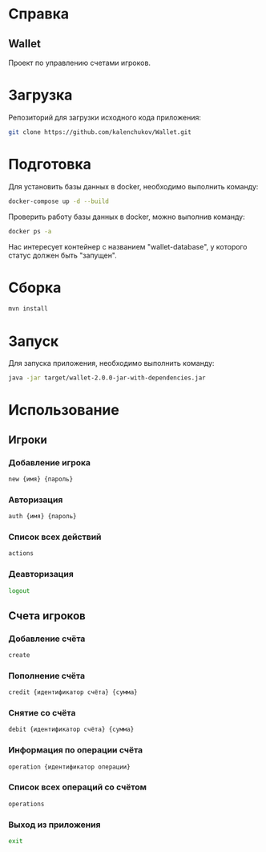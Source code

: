 # Справка

## Wallet

Проект по управлению счетами игроков.

# Загрузка

Репозиторий для загрузки исходного кода приложения:

```bash
git clone https://github.com/kalenchukov/Wallet.git
```

# Подготовка

Для установить базы данных в docker, необходимо выполнить команду:
```bash
docker-compose up -d --build
```

Проверить работу базы данных в docker, можно выполнив команду:
```bash
docker ps -a
```
Нас интересует контейнер с названием "wallet-database", у которого статус должен быть "запущен".

# Сборка

```bash
mvn install
```

# Запуск

Для запуска приложения, необходимо выполнить команду:

```bash
java -jar target/wallet-2.0.0-jar-with-dependencies.jar
```

# Использование

## Игроки

### Добавление игрока

```bash
new {имя} {пароль}
```

### Авторизация

```bash
auth {имя} {пароль}
```

### Список всех действий

```bash
actions
```

### Деавторизация

```bash
logout
```

## Счета игроков

### Добавление счёта

```bash
create
```

### Пополнение счёта

```bash
credit {идентификатор счёта} {сумма}
```

### Снятие со счёта

```bash
debit {идентификатор счёта} {сумма}
```

### Информация по операции счёта

```bash
operation {идентификатор операции}
```

### Список всех операций со счётом

```bash
operations
```

### Выход из приложения

```bash
exit
```